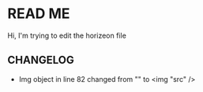 # READ ME
Hi, I'm trying to edit the horizeon file

## CHANGELOG
- Img object in line 82 changed from "<img></img>" to <img "src" />
